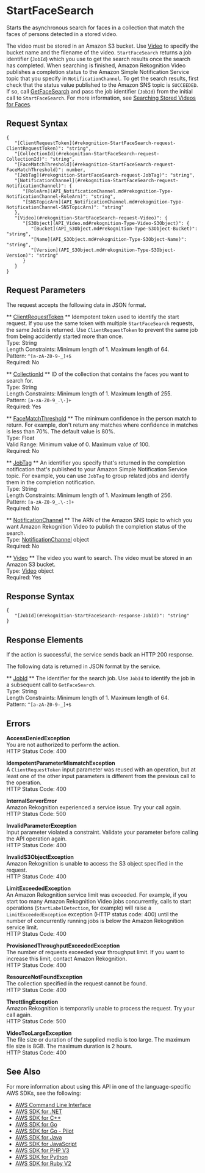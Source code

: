 # StartFaceSearch<a name="API_StartFaceSearch"></a>

Starts the asynchronous search for faces in a collection that match the faces of persons detected in a stored video\.

The video must be stored in an Amazon S3 bucket\. Use [Video](API_Video.md) to specify the bucket name and the filename of the video\. `StartFaceSearch` returns a job identifier \(`JobId`\) which you use to get the search results once the search has completed\. When searching is finished, Amazon Rekognition Video publishes a completion status to the Amazon Simple Notification Service topic that you specify in `NotificationChannel`\. To get the search results, first check that the status value published to the Amazon SNS topic is `SUCCEEDED`\. If so, call [GetFaceSearch](API_GetFaceSearch.md) and pass the job identifier \(`JobId`\) from the initial call to `StartFaceSearch`\. For more information, see [ Searching Stored Videos for Faces](procedure-person-search-videos.md)\.

## Request Syntax<a name="API_StartFaceSearch_RequestSyntax"></a>

```
{
   "[ClientRequestToken](#rekognition-StartFaceSearch-request-ClientRequestToken)": "string",
   "[CollectionId](#rekognition-StartFaceSearch-request-CollectionId)": "string",
   "[FaceMatchThreshold](#rekognition-StartFaceSearch-request-FaceMatchThreshold)": number,
   "[JobTag](#rekognition-StartFaceSearch-request-JobTag)": "string",
   "[NotificationChannel](#rekognition-StartFaceSearch-request-NotificationChannel)": { 
      "[RoleArn](API_NotificationChannel.md#rekognition-Type-NotificationChannel-RoleArn)": "string",
      "[SNSTopicArn](API_NotificationChannel.md#rekognition-Type-NotificationChannel-SNSTopicArn)": "string"
   },
   "[Video](#rekognition-StartFaceSearch-request-Video)": { 
      "[S3Object](API_Video.md#rekognition-Type-Video-S3Object)": { 
         "[Bucket](API_S3Object.md#rekognition-Type-S3Object-Bucket)": "string",
         "[Name](API_S3Object.md#rekognition-Type-S3Object-Name)": "string",
         "[Version](API_S3Object.md#rekognition-Type-S3Object-Version)": "string"
      }
   }
}
```

## Request Parameters<a name="API_StartFaceSearch_RequestParameters"></a>

The request accepts the following data in JSON format\.

 ** [ClientRequestToken](#API_StartFaceSearch_RequestSyntax) **   <a name="rekognition-StartFaceSearch-request-ClientRequestToken"></a>
Idempotent token used to identify the start request\. If you use the same token with multiple `StartFaceSearch` requests, the same `JobId` is returned\. Use `ClientRequestToken` to prevent the same job from being accidently started more than once\.   
Type: String  
Length Constraints: Minimum length of 1\. Maximum length of 64\.  
Pattern: `^[a-zA-Z0-9-_]+$`   
Required: No

 ** [CollectionId](#API_StartFaceSearch_RequestSyntax) **   <a name="rekognition-StartFaceSearch-request-CollectionId"></a>
ID of the collection that contains the faces you want to search for\.  
Type: String  
Length Constraints: Minimum length of 1\. Maximum length of 255\.  
Pattern: `[a-zA-Z0-9_.\-]+`   
Required: Yes

 ** [FaceMatchThreshold](#API_StartFaceSearch_RequestSyntax) **   <a name="rekognition-StartFaceSearch-request-FaceMatchThreshold"></a>
The minimum confidence in the person match to return\. For example, don't return any matches where confidence in matches is less than 70%\. The default value is 80%\.  
Type: Float  
Valid Range: Minimum value of 0\. Maximum value of 100\.  
Required: No

 ** [JobTag](#API_StartFaceSearch_RequestSyntax) **   <a name="rekognition-StartFaceSearch-request-JobTag"></a>
An identifier you specify that's returned in the completion notification that's published to your Amazon Simple Notification Service topic\. For example, you can use `JobTag` to group related jobs and identify them in the completion notification\.  
Type: String  
Length Constraints: Minimum length of 1\. Maximum length of 256\.  
Pattern: `[a-zA-Z0-9_.\-:]+`   
Required: No

 ** [NotificationChannel](#API_StartFaceSearch_RequestSyntax) **   <a name="rekognition-StartFaceSearch-request-NotificationChannel"></a>
The ARN of the Amazon SNS topic to which you want Amazon Rekognition Video to publish the completion status of the search\.   
Type: [NotificationChannel](API_NotificationChannel.md) object  
Required: No

 ** [Video](#API_StartFaceSearch_RequestSyntax) **   <a name="rekognition-StartFaceSearch-request-Video"></a>
The video you want to search\. The video must be stored in an Amazon S3 bucket\.   
Type: [Video](API_Video.md) object  
Required: Yes

## Response Syntax<a name="API_StartFaceSearch_ResponseSyntax"></a>

```
{
   "[JobId](#rekognition-StartFaceSearch-response-JobId)": "string"
}
```

## Response Elements<a name="API_StartFaceSearch_ResponseElements"></a>

If the action is successful, the service sends back an HTTP 200 response\.

The following data is returned in JSON format by the service\.

 ** [JobId](#API_StartFaceSearch_ResponseSyntax) **   <a name="rekognition-StartFaceSearch-response-JobId"></a>
The identifier for the search job\. Use `JobId` to identify the job in a subsequent call to `GetFaceSearch`\.   
Type: String  
Length Constraints: Minimum length of 1\. Maximum length of 64\.  
Pattern: `^[a-zA-Z0-9-_]+$` 

## Errors<a name="API_StartFaceSearch_Errors"></a>

 **AccessDeniedException**   
You are not authorized to perform the action\.  
HTTP Status Code: 400

 **IdempotentParameterMismatchException**   
A `ClientRequestToken` input parameter was reused with an operation, but at least one of the other input parameters is different from the previous call to the operation\.  
HTTP Status Code: 400

 **InternalServerError**   
Amazon Rekognition experienced a service issue\. Try your call again\.  
HTTP Status Code: 500

 **InvalidParameterException**   
Input parameter violated a constraint\. Validate your parameter before calling the API operation again\.  
HTTP Status Code: 400

 **InvalidS3ObjectException**   
Amazon Rekognition is unable to access the S3 object specified in the request\.  
HTTP Status Code: 400

 **LimitExceededException**   
An Amazon Rekognition service limit was exceeded\. For example, if you start too many Amazon Rekognition Video jobs concurrently, calls to start operations \(`StartLabelDetection`, for example\) will raise a `LimitExceededException` exception \(HTTP status code: 400\) until the number of concurrently running jobs is below the Amazon Rekognition service limit\.   
HTTP Status Code: 400

 **ProvisionedThroughputExceededException**   
The number of requests exceeded your throughput limit\. If you want to increase this limit, contact Amazon Rekognition\.  
HTTP Status Code: 400

 **ResourceNotFoundException**   
The collection specified in the request cannot be found\.  
HTTP Status Code: 400

 **ThrottlingException**   
Amazon Rekognition is temporarily unable to process the request\. Try your call again\.  
HTTP Status Code: 500

 **VideoTooLargeException**   
The file size or duration of the supplied media is too large\. The maximum file size is 8GB\. The maximum duration is 2 hours\.   
HTTP Status Code: 400

## See Also<a name="API_StartFaceSearch_SeeAlso"></a>

For more information about using this API in one of the language\-specific AWS SDKs, see the following:
+  [AWS Command Line Interface](https://docs.aws.amazon.com/goto/aws-cli/rekognition-2016-06-27/StartFaceSearch) 
+  [AWS SDK for \.NET](https://docs.aws.amazon.com/goto/DotNetSDKV3/rekognition-2016-06-27/StartFaceSearch) 
+  [AWS SDK for C\+\+](https://docs.aws.amazon.com/goto/SdkForCpp/rekognition-2016-06-27/StartFaceSearch) 
+  [AWS SDK for Go](https://docs.aws.amazon.com/goto/SdkForGoV1/rekognition-2016-06-27/StartFaceSearch) 
+  [AWS SDK for Go \- Pilot](https://docs.aws.amazon.com/goto/SdkForGoPilot/rekognition-2016-06-27/StartFaceSearch) 
+  [AWS SDK for Java](https://docs.aws.amazon.com/goto/SdkForJava/rekognition-2016-06-27/StartFaceSearch) 
+  [AWS SDK for JavaScript](https://docs.aws.amazon.com/goto/AWSJavaScriptSDK/rekognition-2016-06-27/StartFaceSearch) 
+  [AWS SDK for PHP V3](https://docs.aws.amazon.com/goto/SdkForPHPV3/rekognition-2016-06-27/StartFaceSearch) 
+  [AWS SDK for Python](https://docs.aws.amazon.com/goto/boto3/rekognition-2016-06-27/StartFaceSearch) 
+  [AWS SDK for Ruby V2](https://docs.aws.amazon.com/goto/SdkForRubyV2/rekognition-2016-06-27/StartFaceSearch) 